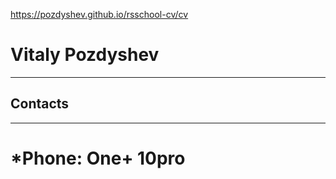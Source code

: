 https://pozdyshev.github.io/rsschool-cv/cv

# Vitaly Pozdyshev 
---
## Contacts
***
*Phone: One+ 10pro
===

